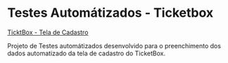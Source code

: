 # Testes Automátizados - Ticketbox

[TicktBox - Tela de Cadastro](https://ticket-box.s3.eu-central-1.amazonaws.com/index.html)

Projeto de Testes automátizados desenvolvido para o preenchimento dos dados automatizado da tela de cadastro do TicketBox.

